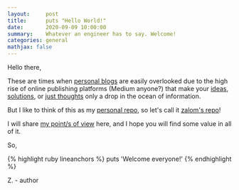 ```yaml
---
layout:     post
title:      puts "Hello World!"
date:       2020-09-09 10:00:00
summary:    Whatever an engineer has to say. Welcome!
categories: general
mathjax: false
---
```


Hello there,

These are times when [personal blogs](#) are easily overlooked due to the high rise of online publishing platforms (Medium anyone?) that make your [ideas](#), [solutions](#), or [just thoughts](#) only a drop in the ocean of information.

But I like to think of this as my [personal repo](#), so let's call it [zalom's repo](#)!

I will share [my point/s of view](#) here, and I hope you will find some value in all of it.

So,

{% highlight ruby lineanchors %}
puts 'Welcome everyone!'
{% endhighlight %}

Z. - author

